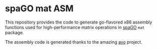# spaGO mat ASM

This repository provides the code to generate go-flavored x86 assembly
functions used for high-performance matrix operations in [spaGO] `mat` package.

The assembly code is generated thanks to the amazing [avo] project.

[spaGO]: https://github.com/nlpodyssey/spago
[avo]: https://github.com/mmcloughlin/avo
